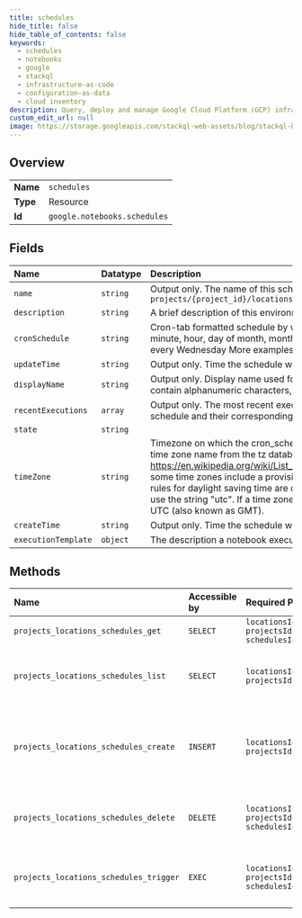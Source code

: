 ```yaml
---
title: schedules
hide_title: false
hide_table_of_contents: false
keywords:
  - schedules
  - notebooks
  - google    
  - stackql
  - infrastructure-as-code
  - configuration-as-data
  - cloud inventory
description: Query, deploy and manage Google Cloud Platform (GCP) infrastructure and resources using SQL
custom_edit_url: null
image: https://storage.googleapis.com/stackql-web-assets/blog/stackql-blog-post-featured-image.png
---
```

  
    

## Overview
<table><tbody>
<tr><td><b>Name</b></td><td><code>schedules</code></td></tr>
<tr><td><b>Type</b></td><td>Resource</td></tr>
<tr><td><b>Id</b></td><td><code>google.notebooks.schedules</code></td></tr>
</tbody></table>

## Fields
| Name | Datatype | Description |
|:-----|:---------|:------------|
| `name` | `string` | Output only. The name of this schedule. Format: `projects/{project_id}/locations/{location}/schedules/{schedule_id}` |
| `description` | `string` | A brief description of this environment. |
| `cronSchedule` | `string` | Cron-tab formatted schedule by which the job will execute. Format: minute, hour, day of month, month, day of week, e.g. 0 0 * * WED = every Wednesday More examples: https://crontab.guru/examples.html |
| `updateTime` | `string` | Output only. Time the schedule was last updated. |
| `displayName` | `string` | Output only. Display name used for UI purposes. Name can only contain alphanumeric characters, hyphens '-', and underscores '_'. |
| `recentExecutions` | `array` | Output only. The most recent execution names triggered from this schedule and their corresponding states. |
| `state` | `string` |  |
| `timeZone` | `string` | Timezone on which the cron_schedule. The value of this field must be a time zone name from the tz database. TZ Database: https://en.wikipedia.org/wiki/List_of_tz_database_time_zones Note that some time zones include a provision for daylight savings time. The rules for daylight saving time are determined by the chosen tz. For UTC use the string "utc". If a time zone is not specified, the default will be in UTC (also known as GMT). |
| `createTime` | `string` | Output only. Time the schedule was created. |
| `executionTemplate` | `object` | The description a notebook execution workload. |
## Methods
| Name | Accessible by | Required Params | Description |
|:-----|:--------------|:----------------|:------------|
| `projects_locations_schedules_get` | `SELECT` | `locationsId, projectsId, schedulesId` | Gets details of schedule |
| `projects_locations_schedules_list` | `SELECT` | `locationsId, projectsId` | Lists schedules in a given project and location. |
| `projects_locations_schedules_create` | `INSERT` | `locationsId, projectsId` | Creates a new Scheduled Notebook in a given project and location. |
| `projects_locations_schedules_delete` | `DELETE` | `locationsId, projectsId, schedulesId` | Deletes schedule and all underlying jobs |
| `projects_locations_schedules_trigger` | `EXEC` | `locationsId, projectsId, schedulesId:trigger` | Triggers execution of an existing schedule. |
